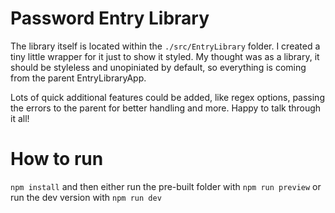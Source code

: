 # Password Entry Library

The library itself is located within the `./src/EntryLibrary` folder. I created a tiny little wrapper for it just to show it styled. My thought was as a library, it should be styleless and unopiniated by default, so everything is coming from the parent EntryLibraryApp.

Lots of quick additional features could be added, like regex options, passing the errors to the parent for better handling and more. Happy to talk through it all!

# How to run

`npm install` and then either run the pre-built folder with `npm run preview` or run the dev version with `npm run dev`